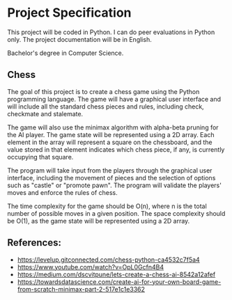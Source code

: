 

# Project Specification

This project will be coded in Python. I can do peer evaluations in Python only. The project documentation will be in English.

Bachelor's degree in Computer Science.

## Chess

The goal of this project is to create a chess game using the Python programming language. The game will have a graphical user interface and will include all the standard chess pieces and rules, including check, checkmate and stalemate.

The game will also use the minimax algorithm with alpha-beta pruning for the AI player. The game state will be represented using a 2D array. Each element in the array will represent a square on the chessboard, and the value stored in that element indicates which chess piece, if any, is currently occupying that square.

The program will take input from the players through the graphical user interface, including the movement of pieces and the selection of options such as "castle" or "promote pawn". The program will validate the players' moves and enforce the rules of chess.

The time complexity for the game should be O(n), where n is the total number of possible moves in a given position. The space complexity should be O(1), as the game state will be represented using a 2D array.

## References:

* https://levelup.gitconnected.com/chess-python-ca4532c7f5a4
* https://www.youtube.com/watch?v=OpL0Gcfn4B4
* https://medium.com/dscvitpune/lets-create-a-chess-ai-8542a12afef 
* https://towardsdatascience.com/create-ai-for-your-own-board-game-from-scratch-minimax-part-2-517e1c1e3362 
